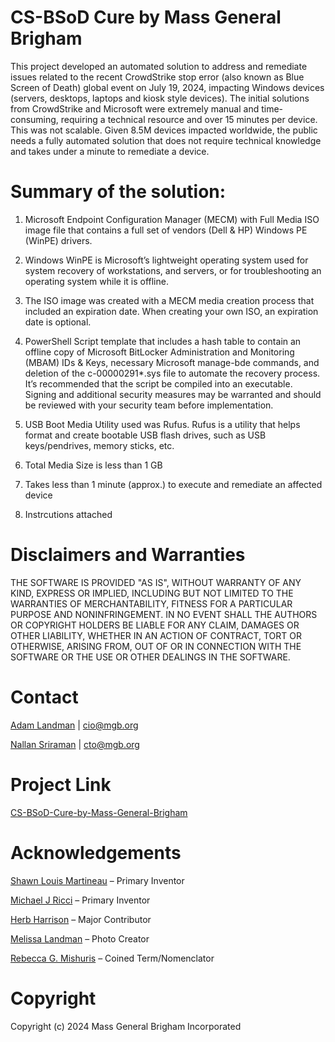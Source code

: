 # CS-BSoD Cure by Mass General Brigham 

This project developed an automated solution to address and remediate issues related to the recent CrowdStrike stop error (also known as Blue Screen of Death) global event on July 19, 2024, impacting Windows devices (servers, desktops, laptops and kiosk style devices).  The initial solutions from CrowdStrike and Microsoft were extremely manual and time-consuming, requiring a technical resource and over 15 minutes per device. This was not scalable. Given 8.5M devices impacted worldwide, the public needs a fully automated solution that does not require technical knowledge and takes under a minute to remediate a device. 

# Summary of the solution:

1.	Microsoft Endpoint Configuration Manager (MECM) with Full Media ISO image file that contains a full set of vendors (Dell & HP) Windows PE (WinPE) drivers.  

2.	Windows WinPE is Microsoft’s lightweight operating system used for system recovery of workstations, and servers, or for troubleshooting an operating system while it is offline.
   
3.	The ISO image was created with a MECM media creation process that included an expiration date.  When creating your own ISO, an expiration date is optional.
   
4.	PowerShell Script template that includes a hash table to contain an offline copy of Microsoft BitLocker Administration and Monitoring (MBAM) IDs & Keys, necessary Microsoft manage-bde commands, and deletion of the c-00000291*.sys file to automate the recovery process.  It’s recommended that the script be compiled into an executable.  Signing and additional security measures may be warranted and should be reviewed with your security team before implementation.

5. USB Boot Media Utility used was Rufus. Rufus is a utility that helps format and create bootable USB flash drives, such as USB keys/pendrives, memory sticks, etc.    

6.	Total Media Size is less than 1 GB
   
7.	Takes less than 1 minute (approx.) to execute and remediate an affected device 

8. Instrcutions attached 

# Disclaimers and Warranties
THE SOFTWARE IS PROVIDED "AS IS", WITHOUT WARRANTY OF ANY KIND, EXPRESS OR IMPLIED, INCLUDING BUT NOT LIMITED TO THE WARRANTIES OF MERCHANTABILITY, FITNESS FOR A PARTICULAR PURPOSE AND NONINFRINGEMENT. IN NO EVENT SHALL THE AUTHORS OR COPYRIGHT HOLDERS BE LIABLE FOR ANY CLAIM, DAMAGES OR OTHER LIABILITY, WHETHER IN AN ACTION OF CONTRACT, TORT OR OTHERWISE, ARISING FROM, OUT OF OR IN CONNECTION WITH THE SOFTWARE OR THE USE OR OTHER DEALINGS IN THE SOFTWARE.

# Contact
[Adam Landman](https://www.linkedin.com/in/adam-landman-162b2333/) | cio@mgb.org

[Nallan Sriraman](https://www.linkedin.com/in/nallansriraman/) | cto@mgb.org

# Project Link
[CS-BSoD-Cure-by-Mass-General-Brigham](https://github.com/massgeneralbrigham/CS-BSoD-MGB/blob/main/README.MD)

# Acknowledgements
[Shawn Louis Martineau](https://www.linkedin.com/in/shawn-martineau-a087ba21/) – Primary Inventor

[Michael J Ricci](https://www.linkedin.com/in/michael-ricci-ma/) – Primary Inventor 

[Herb Harrison](https://www.linkedin.com/in/herbertaharrison2/) – Major Contributor

[Melissa Landman](https://www.linkedin.com/in/melissa-landman-56970b9/)  – Photo Creator

[Rebecca G. Mishuris](https://www.linkedin.com/in/rebecca-mishuris) – Coined Term/Nomenclator

# Copyright
Copyright (c) 2024 Mass General Brigham Incorporated

